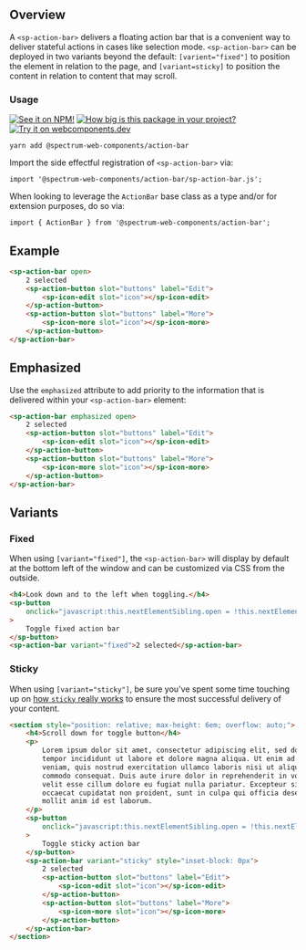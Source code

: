 ## Overview

A `<sp-action-bar>` delivers a floating action bar that is a convenient way to deliver stateful actions in cases like selection mode. `<sp-action-bar>` can be deployed in two variants beyond the default: `[varient="fixed"]` to position the element in relation to the page, and `[variant=sticky]` to position the content in relation to content that may scroll.

### Usage

[![See it on NPM!](https://img.shields.io/npm/v/@spectrum-web-components/action-bar?style=for-the-badge)](https://www.npmjs.com/package/@spectrum-web-components/action-bar)
[![How big is this package in your project?](https://img.shields.io/bundlephobia/minzip/@spectrum-web-components/action-bar?style=for-the-badge)](https://bundlephobia.com/result?p=@spectrum-web-components/action-bar)
[![Try it on webcomponents.dev](https://img.shields.io/badge/Try%20it%20on-webcomponents.dev-green?style=for-the-badge)](https://webcomponents.dev/edit/collection/fO75441E1Q5ZlI0e9pgq/Tqvpr5Yolj9drzPab26O/src/index.ts)

```
yarn add @spectrum-web-components/action-bar
```

Import the side effectful registration of `<sp-action-bar>` via:

```
import '@spectrum-web-components/action-bar/sp-action-bar.js';
```

When looking to leverage the `ActionBar` base class as a type and/or for extension purposes, do so via:

```
import { ActionBar } from '@spectrum-web-components/action-bar';
```

## Example

```html
<sp-action-bar open>
    2 selected
    <sp-action-button slot="buttons" label="Edit">
        <sp-icon-edit slot="icon"></sp-icon-edit>
    </sp-action-button>
    <sp-action-button slot="buttons" label="More">
        <sp-icon-more slot="icon"></sp-icon-more>
    </sp-action-button>
</sp-action-bar>
```

## Emphasized

Use the `emphasized` attribute to add priority to the information that is delivered within your `<sp-action-bar>` element:

```html
<sp-action-bar emphasized open>
    2 selected
    <sp-action-button slot="buttons" label="Edit">
        <sp-icon-edit slot="icon"></sp-icon-edit>
    </sp-action-button>
    <sp-action-button slot="buttons" label="More">
        <sp-icon-more slot="icon"></sp-icon-more>
    </sp-action-button>
</sp-action-bar>
```

## Variants

### Fixed

When using `[variant="fixed"]`, the `<sp-action-bar>` will display by default at the bottom left of the window and can be customized via CSS from the outside.

```html
<h4>Look down and to the left when toggling.</h4>
<sp-button
    onclick="javascript:this.nextElementSibling.open = !this.nextElementSibling.open;"
>
    Toggle fixed action bar
</sp-button>
<sp-action-bar variant="fixed">2 selected</sp-action-bar>
```

### Sticky

When using `[variant="sticky"]`, be sure you've spent some time touching up on [how `sticky` really works](https://medium.com/@elad/css-position-sticky-how-it-really-works-54cd01dc2d46) to ensure the most successful delivery of your content.

```html
<section style="position: relative; max-height: 6em; overflow: auto;">
    <h4>Scroll down for toggle button</h4>
    <p>
        Lorem ipsum dolor sit amet, consectetur adipiscing elit, sed do eiusmod
        tempor incididunt ut labore et dolore magna aliqua. Ut enim ad minim
        veniam, quis nostrud exercitation ullamco laboris nisi ut aliquip ex ea
        commodo consequat. Duis aute irure dolor in reprehenderit in voluptate
        velit esse cillum dolore eu fugiat nulla pariatur. Excepteur sint
        occaecat cupidatat non proident, sunt in culpa qui officia deserunt
        mollit anim id est laborum.
    </p>
    <sp-button
        onclick="javascript:this.nextElementSibling.open = !this.nextElementSibling.open;"
    >
        Toggle sticky action bar
    </sp-button>
    <sp-action-bar variant="sticky" style="inset-block: 0px">
        2 selected
        <sp-action-button slot="buttons" label="Edit">
            <sp-icon-edit slot="icon"></sp-icon-edit>
        </sp-action-button>
        <sp-action-button slot="buttons" label="More">
            <sp-icon-more slot="icon"></sp-icon-more>
        </sp-action-button>
    </sp-action-bar>
</section>
```
